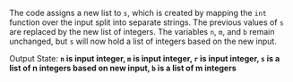 The code assigns a new list to `s`, which is created by mapping the `int` function over the input split into separate strings. The previous values of `s` are replaced by the new list of integers. The variables `n`, `m`, and `b` remain unchanged, but `s` will now hold a list of integers based on the new input. 

Output State: **`n` is input integer, `m` is input integer, `r` is input integer, `s` is a list of n integers based on new input, `b` is a list of m integers**